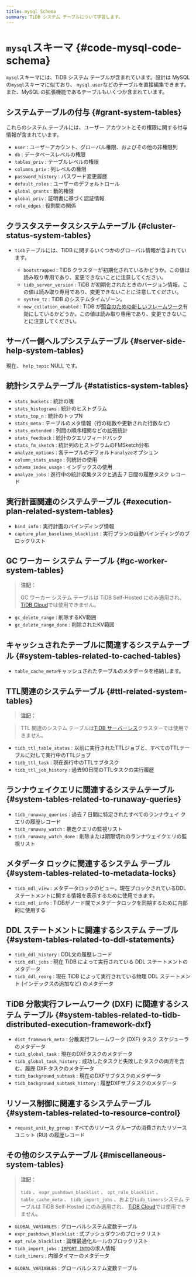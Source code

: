 ```yaml
---
title: mysql Schema
summary: TiDB システム テーブルについて学習します。
---
```


# <code>mysql</code>スキーマ {#code-mysql-code-schema}

`mysql`スキーマには、TiDB システム テーブルが含まれています。設計は MySQL の`mysql`スキーマに似ており、 `mysql.user`などのテーブルを直接編集できます。また、MySQL の拡張機能であるテーブルもいくつか含まれています。

## システムテーブルの付与 {#grant-system-tables}

これらのシステム テーブルには、ユーザー アカウントとその権限に関する付与情報が含まれています。

-   `user` : ユーザーアカウント、グローバル権限、およびその他の非権限列
-   `db` : データベースレベルの権限
-   `tables_priv` : テーブルレベルの権限
-   `columns_priv` : 列レベルの権限
-   `password_history` : パスワード変更履歴
-   `default_roles` : ユーザーのデフォルトロール
-   `global_grants` : 動的権限
-   `global_priv` : 証明書に基づく認証情報
-   `role_edges` : 役割間の関係

## クラスタステータスシステムテーブル {#cluster-status-system-tables}

-   `tidb`テーブルには、TiDB に関するいくつかのグローバル情報が含まれています。

    -   `bootstrapped` : TiDB クラスターが初期化されているかどうか。この値は読み取り専用であり、変更できないことに注意してください。
    -   `tidb_server_version` : TiDB が初期化されたときのバージョン情報。この値は読み取り専用であり、変更できないことに注意してください。
    -   `system_tz` : TiDB のシステムタイムゾーン。
    -   `new_collation_enabled` : TiDB が[照合のための新しいフレームワーク](/character-set-and-collation.md#new-framework-for-collations)有効にしているかどうか。この値は読み取り専用であり、変更できないことに注意してください。

## サーバー側ヘルプシステムテーブル {#server-side-help-system-tables}

現在、 `help_topic` NULL です。

## 統計システムテーブル {#statistics-system-tables}

-   `stats_buckets` : 統計の塊
-   `stats_histograms` : 統計のヒストグラム
-   `stats_top_n` : 統計のトップN
-   `stats_meta` : テーブルのメタ情報（行の総数や更新された行数など）
-   `stats_extended` : 列間の順序相関などの拡張統計
-   `stats_feedback` : 統計のクエリフィードバック
-   `stats_fm_sketch` : 統計列のヒストグラムのFMSketch分布
-   `analyze_options` : 各テーブルのデフォルト`analyze`オプション
-   `column_stats_usage` : 列統計の使用
-   `schema_index_usage` : インデックスの使用
-   `analyze_jobs` : 進行中の統計収集タスクと過去 7 日間の履歴タスク レコード

## 実行計画関連のシステムテーブル {#execution-plan-related-system-tables}

-   `bind_info` : 実行計画のバインディング情報
-   `capture_plan_baselines_blacklist` : 実行プランの自動バインディングのブロックリスト

## GC ワーカー システム テーブル {#gc-worker-system-tables}

> **注記：**
>
> GC ワーカー システム テーブルは TiDB Self-Hosted にのみ適用され、 [TiDB Cloud](https://docs.pingcap.com/tidbcloud/)では使用できません。

-   `gc_delete_range` : 削除するKV範囲
-   `gc_delete_range_done` : 削除されたKV範囲

## キャッシュされたテーブルに関連するシステムテーブル {#system-tables-related-to-cached-tables}

-   `table_cache_meta`キャッシュされたテーブルのメタデータを格納します。

## TTL関連のシステムテーブル {#ttl-related-system-tables}

> **注記：**

> TTL 関連のシステム テーブルは[TiDB サーバーレス](https://docs.pingcap.com/tidbcloud/select-cluster-tier#tidb-serverless)クラスターでは使用できません。

-   `tidb_ttl_table_status` : 以前に実行されたTTLジョブと、すべてのTTLテーブルに対して実行中のTTLジョブ
-   `tidb_ttl_task` : 現在進行中のTTLサブタスク
-   `tidb_ttl_job_history` : 過去90日間のTTLタスクの実行履歴

## ランナウェイクエリに関連するシステムテーブル {#system-tables-related-to-runaway-queries}

-   `tidb_runaway_queries` : 過去 7 日間に特定されたすべてのランナウェイ クエリの履歴レコード
-   `tidb_runaway_watch` : 暴走クエリの監視リスト
-   `tidb_runaway_watch_done` : 削除または期限切れのランナウェイクエリの監視リスト

## メタデータ ロックに関連するシステム テーブル {#system-tables-related-to-metadata-locks}

-   `tidb_mdl_view` : メタデータロックのビュー。現在ブロックされているDDLステートメントに関する情報を表示するために使用できます。
-   `tidb_mdl_info` : TiDBがノード間でメタデータロックを同期するために内部的に使用する

## DDL ステートメントに関連するシステム テーブル {#system-tables-related-to-ddl-statements}

-   `tidb_ddl_history` : DDL文の履歴レコード
-   `tidb_ddl_jobs` : 現在 TiDB によって実行されている DDL ステートメントのメタデータ
-   `tidb_ddl_reorg` : 現在 TiDB によって実行されている物理 DDL ステートメント (インデックスの追加など) のメタデータ

## TiDB 分散実行フレームワーク (DXF) に関連するシステム テーブル {#system-tables-related-to-tidb-distributed-execution-framework-dxf}

-   `dist_framework_meta` : 分散実行フレームワーク (DXF) タスク スケジューラのメタデータ
-   `tidb_global_task` : 現在のDXFタスクのメタデータ
-   `tidb_global_task_history` : 成功したタスクと失敗したタスクの両方を含む、履歴 DXF タスクのメタデータ
-   `tidb_background_subtask` : 現在のDXFサブタスクのメタデータ
-   `tidb_background_subtask_history` : 履歴DXFサブタスクのメタデータ

## リソース制御に関連するシステムテーブル {#system-tables-related-to-resource-control}

-   `request_unit_by_group` : すべてのリソース グループの消費されたリソース ユニット (RU) の履歴レコード

## その他のシステムテーブル {#miscellaneous-system-tables}

<CustomContent platform="tidb">

> **注記：**
>
> `tidb` 、 `expr_pushdown_blacklist` 、 `opt_rule_blacklist` 、 `table_cache_meta` 、 `tidb_import_jobs` 、および`tidb_timers`システム テーブルは TiDB Self-Hosted にのみ適用され、 [TiDB Cloud](https://docs.pingcap.com/tidbcloud/)では使用できません。

-   `GLOBAL_VARIABLES` : グローバルシステム変数テーブル
-   `expr_pushdown_blacklist` : 式プッシュダウンのブロックリスト
-   `opt_rule_blacklist` : 論理最適化ルールのブロックリスト
-   `tidb_import_jobs` : [`IMPORT INTO`](/sql-statements/sql-statement-import-into.md)の求人情報
-   `tidb_timers` : 内部タイマーのメタデータ

</CustomContent>

<CustomContent platform="tidb-cloud">

-   `GLOBAL_VARIABLES` : グローバルシステム変数テーブル

</CustomContent>
